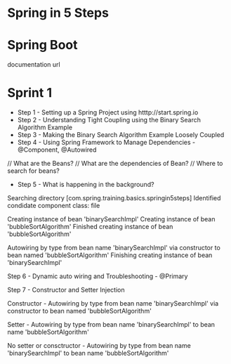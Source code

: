 # Spring in 5 Steps

# Spring Boot

documentation url

# Sprint 1

- Step 1 - Setting up a Spring Project using htttp://start.spring.io
- Step 2 - Understanding Tight Coupling using the Binary Search Algorithm Example
- Step 3 - Making the Binary Search Algorithm Example Loosely Coupled
- Step 4 - Using Spring Framework to Manage Dependencies - @Component, @Autowired

// What are the Beans?
// What are the dependencies of Bean?
// Where to search for beans?

- Step 5 - What is happening in the background?

Searching directory [com.spring.training.basics.springin5steps]
Identified condidate component class: file

Creating instance of bean 'binarySearchImpl'
Creating instance of bean 'bubbleSortAlgorithm'
Finished creating instance of bean 'bubbleSortAlgorithm'

Autowiring by type from bean name 'binarySearchImpl' via constructor to
bean named 'bubbleSortAlgorithm'
Finishing creating instance of bean 'binarySearchImpl'

Step 6 - Dynamic auto wiring and Troubleshooting - @Primary

Step 7 - Constructor and Setter Injection

Constructor - Autowiring by type from bean name 'binarySearchImpl' via constructor to bean named 'bubbleSortAlgorithm'

Setter - Autowiring by type from bean name 'binarySearchImpl' to bean name 'bubbleSortAlgorithm'

No setter or consctructor - Autowiring by type from bean name 'binarySearchImpl' to bean name 'bubbleSortAlgorithm'
